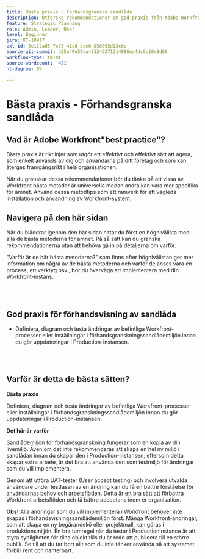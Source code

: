 ```yaml
---
title: Bästa praxis - Förhandsgranska sandlåda
description: Utforska rekommendationer om god praxis från Adobe Workfront experter om hur du konfigurerar, hanterar och använder sandlådemiljön Preview för Workfront.
feature: Strategic Planning
role: Admin, Leader, User
level: Beginner
jira: KT-10917
exl-id: 5e172ad5-7e75-41cd-bce0-858095d13c6c
source-git-commit: a25a49e59ca483246271214886ea4dc9c10e8d66
workflow-type: tm+mt
source-wordcount: '431'
ht-degree: 0%

---
```


# Bästa praxis - Förhandsgranska sandlåda

## Vad är Adobe Workfront&quot;best practice&quot;?

Bästa praxis är riktlinjer som utgör ett effektivt och effektivt sätt att agera, som enkelt används av dig och användarna på ditt företag och som kan återges framgångsrikt i hela organisationen.

När du granskar dessa rekommendationer bör du tänka på att vissa av Workfront bästa metoder är universella medan andra kan vara mer specifika för ämnet. Använd dessa metodtips som ett ramverk för att vägleda installation och användning av Workfront-system.

## Navigera på den här sidan

När du bläddrar igenom den här sidan hittar du först en högnivålista med alla de bästa metoderna för ämnet. På så sätt kan du granska rekommendationerna utan att behöva gå in på detaljerna om varför.

&quot;Varför är de här bästa metoderna?&quot; som finns efter högnivålistan ger mer information om några av de bästa metoderna och varför de anses vara en process, ett verktyg osv., bör du överväga att implementera med din Workfront-instans.

</br>
</br>

## God praxis för förhandsvisning av sandlåda

* Definiera, diagram och testa ändringar av befintliga Workfront-processer eller inställningar i förhandsgranskningssandlådemiljön innan du gör uppdateringar i Production-instansen.

</br>
</br>

## Varför är detta de bästa sätten?

**Bästa praxis**

Definiera, diagram och testa ändringar av befintliga Workfront-processer eller inställningar i förhandsgranskningssandlådemiljön innan du gör uppdateringar i Production-instansen.

**Det här är varför**

Sandlådemiljön för förhandsgranskning fungerar som en kopia av din livemiljö. Även om det inte rekommenderas att skapa en hel ny miljö i sandlådan innan du skapar den i Production-instansen, eftersom detta skapar extra arbete, är det bra att använda den som testmiljö för ändringar som du vill implementera.

Genom att utföra UAT-tester (User accept testing) och involvera utvalda användare under testfasen av en ändring kan du få en bättre förståelse för användarnas behov och arbetsflöden. Detta är ett bra sätt att förbättra Workfront arbetsflöden och få bättre acceptans inom er organisation.


**Obs!** Alla ändringar som du vill implementera i Workfront behöver inte skapas i förhandsvisningssandlådemiljön först. Många Workfront-ändringar, som att skapa en ny begärandekö eller projektmall, kan göras i produktionsmiljön. En bra tumregel när du testar i ProductionInstance är att styra synligheten för dina objekt tills du är redo att publicera till en större publik. Se till att du tar bort allt som du inte tänker använda så att systemet förblir rent och hanterbart.
